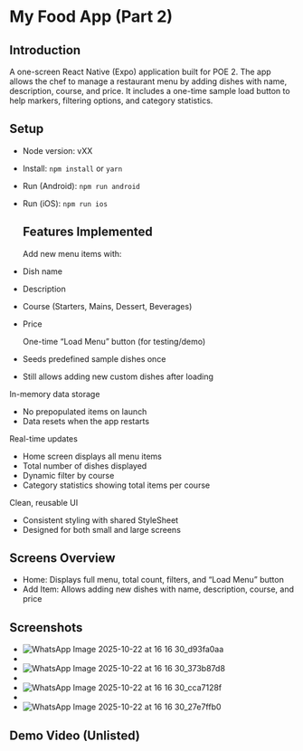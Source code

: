 # My Food App (Part 2)

## Introduction 
A one-screen React Native (Expo) application built for POE 2. The app allows the chef to manage a restaurant menu by adding dishes with name, description, course, and price.
It includes a one-time sample load button to help markers, filtering options, and category statistics.

## Setup
- Node version: vXX
- Install: `npm install` or `yarn`
- Run (Android): `npm run android`
- Run (iOS): `npm run ios`
  

  ## Features Implemented
  
  Add new menu items with:
-	Dish name
- Description
- Course (Starters, Mains, Dessert, Beverages)
- Price
  
  One-time “Load Menu” button (for testing/demo)
-	Seeds predefined sample dishes once
-	Still allows adding new custom dishes after loading
  
 In-memory data storage
-	No prepopulated items on launch
-	Data resets when the app restarts
  
   Real-time updates
- Home screen displays all menu items
-	Total number of dishes displayed
-	Dynamic filter by course
- Category statistics showing total items per course
  
Clean, reusable UI
-	Consistent styling with shared StyleSheet
-	Designed for both small and large screens

  ## Screens Overview
  
- Home: Displays full menu, total count, filters, and “Load Menu” button
- Add Item:	Allows adding new dishes with name, description, course, and price




## Screenshots
- ![WhatsApp Image 2025-10-22 at 16 16 30_d93fa0aa](https://github.com/user-attachments/assets/da5229bf-89c1-46b5-9999-d51c69ecf377)
- 
- ![WhatsApp Image 2025-10-22 at 16 16 30_373b87d8](https://github.com/user-attachments/assets/8e5535a8-17d0-40a6-9a7d-21b7eb6d8613)
- 
- ![WhatsApp Image 2025-10-22 at 16 16 30_cca7128f](https://github.com/user-attachments/assets/24223cbd-0ec0-4e1f-ab93-c7004fa06e92)
- 
- ![WhatsApp Image 2025-10-22 at 16 16 30_27e7ffb0](https://github.com/user-attachments/assets/d5f909fc-a55d-46de-93bb-d89fcb8e4e7c)




## Demo Video (Unlisted)
